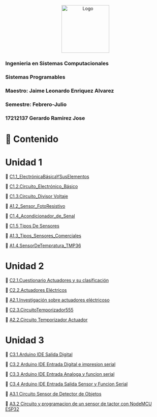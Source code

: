 <p align="center"> 
    <img alt="Logo" src="https://www.tijuana.tecnm.mx/wp-content/uploads/2018/09/logo-ITT-2018.jpg" width=150 height=150>    
</p>


### Ingenieria en Sistemas Computacionales
### Sistemas Programables
### Maestro: Jaime Leonardo Enriquez Alvarez
### Semestre: Febrero-Julio 

### 17212137 Gerardo Ramirez Jose

# :page_with_curl: Contenido
# Unidad 1
:boy: [C1.1_ElectrónicaBásicaYSusElementos](/Blog/C1.1.Reto_en_clase/C1.1_ElectrónicaBásicaYSusElementos_JoseGerardoRamirez.md)

:boy: [C1.2.Circuito_Electrónico_Básico](/Blog/C1.2.Circuito_Electrónico_Básico/C1.2.Circuito_Electrónico_Básico_JoseGerardo.md)

:boy: [C1.3.Circuito_Divisor Voltaje](Blog/C1.3_CircuitoDivisorVoltaje/C1.3_CircuitoDivisorVoltaje_JoseGerardo.md)

:busts_in_silhouette: [A1.2_Sensor_FotoResistivo](Blog/A1.2_Sensor_FotoResistivo_JoseGerardo/A1.2_Sensor_FotoResistivo_JoseGerardo.md)

:boy: [C1.4_Acondicionador_de_Senal](Blog/C1.4_Acondicionador_De_Señal/C1.4_Acondicionador_de_senal_AmOP_JoseGerardo.md)

:boy: [C1.5 Tipos De Sensores](Blog/C1.5_Tipos_De_Sensores/C1.5_Tipos_De_Sensores_JoseGerardo.md)

:busts_in_silhouette: [A1.3_Tipos_Sensores_Comerciales](Blog/A1.3_Tipos_Sensores_Comerciales/A1.3_Tipos_Sensores_Comerciales_JoseGerardo.md)

:busts_in_silhouette: [A1.4.SensorDeTempratura_TMP36](Blog/A1.4.SensorDeTempratura_TMP36_JoseGerardo/A1.4.SensorDeTemperatura_JoseGerardo.md)

# Unidad 2
:boy: [C2.1.Cuestionario Actuadores y su clasificación](Blog/C2.1.CuestionarioActuadoresYSuClasificación_JoseGerardo/C2.1.CuestionarioActuadoresYSuClasificación_JoseGerardo.md)

:boy: [C2.2.Actuadores Eléctricos](Blog/C2.2.ActuadoresElectricos_JoseGerardo/C2.2ActuadoresElectricos_JoseGerardo.md)

:busts_in_silhouette: [A2.1.Investigación sobre actuadores eléctricoso](Blog/A2.1.InvestigaciónSobreActuadoresEléctricos_JoseGerardo/A2.1.InvestigaciónSobreActuadoresEléctricos_JoseGerardo.md)

:boy: [C2.3.CircuitoTemporizador555](Blog/C2.3.CircuitoTemporizador555_JoseGerardo/C2.3.CircuitoTemporizador555_JoseGerardo.md)

:busts_in_silhouette: [A2.2.Circuito Temporizador Actuador](Blog/A2.2.Circuito_Temporizador_Actuador_Joserma/A2.2.Circuito_Temporizador_Actuador_Joserma.md
)

# Unidad 3

:boy: [C3.1.Arduino IDE Salida Digital](Blog/C3.1.Arduino_IDE_Salida_Digital_JoseGerardo/C3.1.Arduino_IDE_Salida_Digital_JoseGerardo.md)

:boy: [C3.2 Arduino IDE Entrada Digital e impresion serial](Blog/C3.2_Arduino_IDE_Entrada_Digital_e_Impresion_Serial_JoseGerardo/C3.2_Arduino_IDE_Entrada_Digital_e_Impresion_Serial_JoseGerardo.md)

:boy: [C3.3 Arduino IDE Entrada Analoga y funcion serial](Blog/C3.3_Arduino_IDE_Entrada_Analoga_Y_funcion_Serial/C3.3_Arduino_IDE_Entrada_Analoga_Y_funcion_Serial_JoseGerardo.md)

:boy: [C3.4 Arduino IDE Entrada Salida Sensor y Funcion Serial](Blog/C3.4.Arduino_IDE_Entrada_Salida_Sensor_Y_FuncionSerial/C3.4.Arduino_IDE_Entrada_Salida_Sensor_Y_FuncionSerial_JoseGerardo.md)

:busts_in_silhouette: [A3.1 Circuito Sensor de Detector de Objetos](Blog/A3.1.CircuitoSensorDetectorDeObjetos_JoseGerardo_Joserma/A3.1.CircuitoSensorDetectorDeObjetos_JoseGerardo_Joserma.md)


:busts_in_silhouette: [A3.2 Circuito y programacion de un sensor de tactor con NodeMCU ESP32](Blog/A3.1.CircuitoSensorDetectorDeObjetos_JoseGerardo_Joserma/A3.1.CircuitoSensorDetectorDeObjetos_JoseGerardo_Joserma.md)

